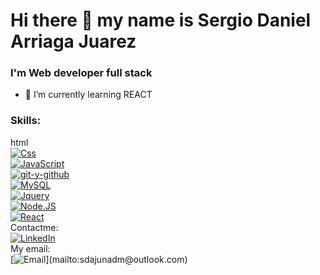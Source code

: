 # Hi there 👋 my name is Sergio Daniel Arriaga Juarez
### I'm Web developer full stack
- 🌱 I’m currently learning REACT

### Skills:
html
<br>
[![Css](https://img.shields.io/badge/Css-101010?style=flat&logo=css&logoColor=white&labelColor=101010)]()
<br>
[![JavaScript](https://img.shields.io/badge/JavaScript-F7DF1E?style=flat&logo=javascript&logoColor=white&labelColor=101010)]()
<br>
[![git-y-github](https://img.shields.io/badge/git-101010?style=flat&logo=css&logoColor=white&labelColor=101010)]()
<br>
[![MySQL](https://img.shields.io/badge/MySQL-4479A1?style=flat&logo=mysql&logoColor=white&labelColor=101010)]()
<br>
[![Jquery](https://img.shields.io/badge/Jquery-101010?style=flat&logo=css&logoColor=white&labelColor=101010)]()
<br>
[![Node.JS](https://img.shields.io/badge/Node.JS-339933?style=for-the-badge&logo=node.js&logoColor=white&labelColor=101010)]()
<br>
[![React](https://img.shields.io/badge/React-101010?style=flat&logo=css&logoColor=white&labelColor=101010)]()
<br>
Contactme: 
<br>
[![LinkedIn](https://img.shields.io/badge/LinkedIn-Sergio_Daniel_Arriga_Juarez-0077B5?style=for-the-badge&logo=linkedin&logoColor=white&labelColor=101010)](https://www.linkedin.com/in/sergio-daniel-arriaga-juarez-7712711b0/)
<br>
My email: 
<br>
[![Email](https://img.shields.io/badge/sdajunadm@outlook.com-email_personal_(respuesta_lenta)-D14836?style=for-the-badge&logo=gmail&logoColor=white&labelColor=101010)](mailto:sdajunadm@outlook.com)
